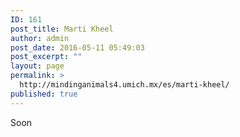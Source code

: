 ```yaml
---
ID: 161
post_title: Marti Kheel
author: admin
post_date: 2016-05-11 05:49:03
post_excerpt: ""
layout: page
permalink: >
  http://mindinganimals4.umich.mx/es/marti-kheel/
published: true
---
```

Soon